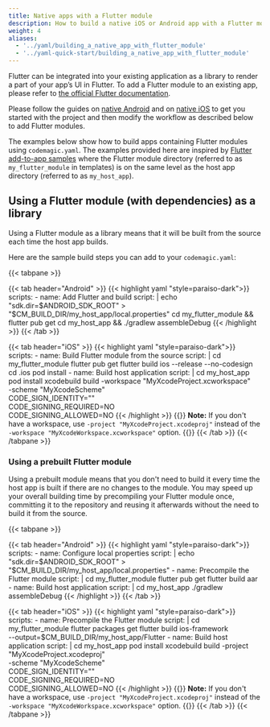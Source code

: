 ```yaml
---
title: Native apps with a Flutter module
description: How to build a native iOS or Android app with a Flutter module using codemagic.yaml
weight: 4
aliases:
  - '../yaml/building_a_native_app_with_flutter_module'
  - '../yaml-quick-start/building_a_native_app_with_flutter_module'
---
```


Flutter can be integrated into your existing application as a library to render a part of your app’s UI in Flutter. To add a Flutter module to an existing app, please refer to [the official Flutter documentation](https://flutter.dev/docs/development/add-to-app).

Please follow the guides on [native Android](../yaml-quick-start/building-a-native-android-app) and on [native iOS](../yaml-quick-start/building-a-native-ios-app) to get you started with the project and then modify the workflow as described below to add Flutter modules.

The examples below show how to build apps containing Flutter modules using `codemagic.yaml`. The examples provided here are inspired by [Flutter add-to-app samples](https://github.com/flutter/samples/tree/master/add_to_app) where the Flutter module directory (referred to as `my_flutter_module` in templates) is on the same level as the host app directory (referred to as `my_host_app`). 


## Using a Flutter module (with dependencies) as a library

Using a Flutter module as a library means that it will be built from the source each time the host app builds. 

Here are the sample build steps you can add to your `codemagic.yaml`:

{{< tabpane >}}

{{< tab header="Android" >}}
{{< highlight yaml "style=paraiso-dark">}}
  scripts:
    - name: Add Flutter and build
      script: | 
        echo "sdk.dir=$ANDROID_SDK_ROOT" > "$CM_BUILD_DIR/my_host_app/local.properties"
        cd my_flutter_module && flutter pub get
        cd my_host_app && ./gradlew assembleDebug
{{< /highlight >}}
{{< /tab >}}

{{< tab header="iOS" >}}
{{< highlight yaml "style=paraiso-dark">}}
  scripts:
    - name: Build Flutter module from the source
      script: | 
        cd my_flutter_module
        flutter pub get
        flutter build ios --release --no-codesign
        cd .ios
        pod install
    - name: Build host application
      script: | 
        cd my_host_app
        pod install
        xcodebuild build -workspace "MyXcodeProject.xcworkspace" \
          -scheme "MyXcodeScheme" \
          CODE_SIGN_IDENTITY="" \
          CODE_SIGNING_REQUIRED=NO \
          CODE_SIGNING_ALLOWED=NO
{{< /highlight >}}
{{<notebox>}}
**Note:** If you don't have a workspace, use 
`-project "MyXcodeProject.xcodeproj"` instead of the 
`-workspace "MyXcodeWorkspace.xcworkspace"` option.
{{</notebox>}}
{{< /tab >}}
{{< /tabpane >}}



### Using a prebuilt Flutter module

Using a prebuilt module means that you don't need to build it every time the host app is built if there are no changes to the module. You may speed up your overall building time by precompiling your Flutter module once, committing it to the repository and reusing it afterwards without the need to build it from the source.


{{< tabpane >}}

{{< tab header="Android" >}}
{{< highlight yaml "style=paraiso-dark">}}
  scripts:
    - name: Configure local properties
      script: | 
        echo "sdk.dir=$ANDROID_SDK_ROOT" > "$CM_BUILD_DIR/my_host_app/local.properties"
    - name: Precompile the Flutter module
    script: | 
      cd my_flutter_module
      flutter pub get
      flutter build aar
    - name: Build host application
      script: | 
        cd my_host_app
        ./gradlew assembleDebug
{{< /highlight >}}
{{< /tab >}}

{{< tab header="iOS" >}}
{{< highlight yaml "style=paraiso-dark">}}
  scripts:
    - name: Precompile the Flutter module
      script: | 
        cd my_flutter_module
        flutter packages get
        flutter build ios-framework \
          --output=$CM_BUILD_DIR/my_host_app/Flutter
    - name: Build host application
      script: | 
        cd my_host_app
        pod install
        xcodebuild build -project "MyXcodeProject.xcodeproj" \
          -scheme "MyXcodeScheme" \
          CODE_SIGN_IDENTITY="" \
          CODE_SIGNING_REQUIRED=NO \
          CODE_SIGNING_ALLOWED=NO
{{< /highlight >}}
{{<notebox>}}
**Note:** If you don't have a workspace, use 
`-project "MyXcodeProject.xcodeproj"` instead of the 
`-workspace "MyXcodeWorkspace.xcworkspace"` option.
{{</notebox>}}
{{< /tab >}}
{{< /tabpane >}}
